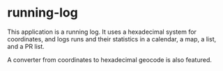 # running-log

This application is a running log. It uses a hexadecimal system for coordinates, and logs runs and their statistics in a calendar, a map, a list, and a PR list.

A converter from coordinates to hexadecimal geocode is also featured.
